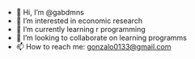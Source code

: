 - 👋 Hi, I’m @gabdmns
- 👀 I’m interested in economic research
- 🌱 I’m currently learning r programming
- 💞️ I’m looking to collaborate on learning programms
- 📫 How to reach me: gonzalo0133@gmail.com

<!---
gabdmns/gabdmns is a ✨ special ✨ repository because its `README.md` (this file) appears on your GitHub profile.
You can click the Preview link to take a look at your changes.
--->
